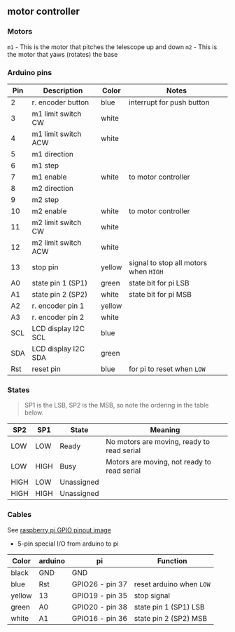 
motor controller
----------------

### Motors

`m1` - This is the motor that pitches the telescope up and down
`m2` - This is the motor that yaws (rotates) the base


### Arduino pins

| Pin | Description                 | Color  | Notes
|-----|-----------------------------|--------|------------------
|   2 | r. encoder button           | blue   | interrupt for push button
|   3 | m1 limit switch CW          | white  |
|   4 | m1 limit switch ACW         | white  |
|   5 | m1 direction                |        |
|   6 | m1 step                     |        |
|   7 | m1 enable                   | white  | to motor controller
|   8 | m2 direction                |        |
|   9 | m2 step                     |        |
|  10 | m2 enable                   | white  | to motor controller
|  11 | m2 limit switch CW          | white  |
|  12 | m2 limit switch ACW         | white  |
|  13 | stop pin                    | yellow | signal to stop all motors when `HIGH`
|  A0 | state pin 1 (SP1)           | green  | state bit for pi LSB
|  A1 | state pin 2 (SP2)           | white  | state bit for pi MSB
|  A2 | r. encoder pin 1            | yellow |
|  A3 | r. encoder pin 2            | white  |
| SCL | LCD display I2C SCL         | blue   |
| SDA | LCD display I2C SDA         | green  |
| Rst | reset pin                   | blue   | for pi to reset when `LOW`



### States

> SP1 is the LSB, SP2 is the MSB, so note the ordering in the table below.

| SP2  | SP1  | State      | Meaning
|------|------|------------|---------------------------------------------
| LOW  | LOW  | Ready      | No motors are moving, ready to read serial
| LOW  | HIGH | Busy       | Motors are moving, not ready to read serial
| HIGH | LOW  | Unassigned |
| HIGH | HIGH | Unassigned |


### Cables

See [raspberry pi GPIO pinout image][gpio]

- 5-pin special I/O from arduino to pi

| Color  | arduino | pi              | Function
|--------|---------|-----------------|--------------------------
| black  | GND     | GND             | 
| blue   | Rst     | GPIO26 - pin 37 | reset arduino when `LOW`
| yellow | 13      | GPIO19 - pin 35 | stop signal
| green  | A0      | GPIO20 - pin 38 | state pin 1 (SP1) LSB
| white  | A1      | GPIO16 - pin 36 | state pin 2 (SP2) MSB


[gpio]: https://elinux.org/images/5/5c/Pi-GPIO-header.png
